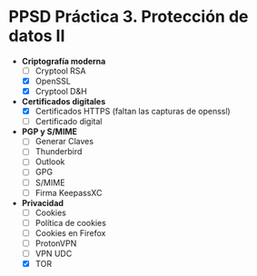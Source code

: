 # PPSD Práctica 3. Protección de datos II

- **Criptografía moderna**
    - [ ] Cryptool RSA
    - [x] OpenSSL
    - [x] Cryptool D&H
- **Certificados digitales**
    - [x] Certificados HTTPS (faltan las capturas de openssl)
    - [ ] Certificado digital
- **PGP y S/MIME**
    - [ ] Generar Claves
    - [ ] Thunderbird
    - [ ] Outlook
    - [ ] GPG
    - [ ] S/MIME
    - [ ] Firma KeepassXC
- **Privacidad**
    - [ ] Cookies
    - [ ] Política de cookies
    - [ ] Cookies en Firefox
    - [ ] ProtonVPN
    - [ ] VPN UDC
    - [x] TOR
